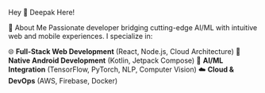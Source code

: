 Hey 👋 Deepak Here!

🚀 About Me
Passionate developer bridging cutting-edge AI/ML with intuitive web and mobile experiences. I specialize in:

🌐 **Full-Stack Web Development** (React, Node.js, Cloud Architecture)
📱 **Native Android Development** (Kotlin, Jetpack Compose)
🤖 **AI/ML Integration** (TensorFlow, PyTorch, NLP, Computer Vision)
☁️ **Cloud & DevOps** (AWS, Firebase, Docker)



